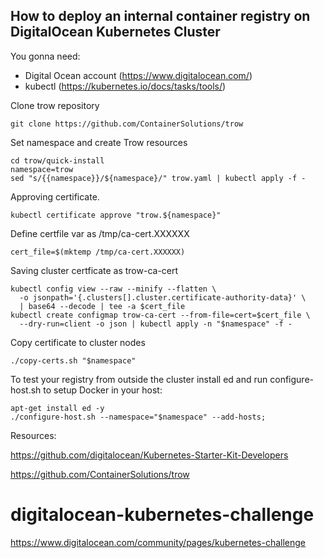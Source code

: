 ## How to deploy an internal container registry on DigitalOcean Kubernetes Cluster

You gonna need:
- Digital Ocean account (https://www.digitalocean.com/)
- kubectl (https://kubernetes.io/docs/tasks/tools/)


Clone trow repository
```
git clone https://github.com/ContainerSolutions/trow
```
Set namespace and create Trow resources
```
cd trow/quick-install
namespace=trow
sed "s/{{namespace}}/${namespace}/" trow.yaml | kubectl apply -f -
```

Approving certificate.
```
kubectl certificate approve "trow.${namespace}"
```
Define certfile var as /tmp/ca-cert.XXXXXX
```
cert_file=$(mktemp /tmp/ca-cert.XXXXXX)
```

Saving cluster certficate as trow-ca-cert
```
kubectl config view --raw --minify --flatten \
  -o jsonpath='{.clusters[].cluster.certificate-authority-data}' \
  | base64 --decode | tee -a $cert_file
kubectl create configmap trow-ca-cert --from-file=cert=$cert_file \
  --dry-run=client -o json | kubectl apply -n "$namespace" -f -
```  
Copy certificate to cluster nodes
```
./copy-certs.sh "$namespace"
```
To test your registry from outside the cluster install ed and run configure-host.sh to setup Docker in your host:
```
apt-get install ed -y
./configure-host.sh --namespace="$namespace" --add-hosts;
```

Resources:

https://github.com/digitalocean/Kubernetes-Starter-Kit-Developers

https://github.com/ContainerSolutions/trow


# digitalocean-kubernetes-challenge
https://www.digitalocean.com/community/pages/kubernetes-challenge
